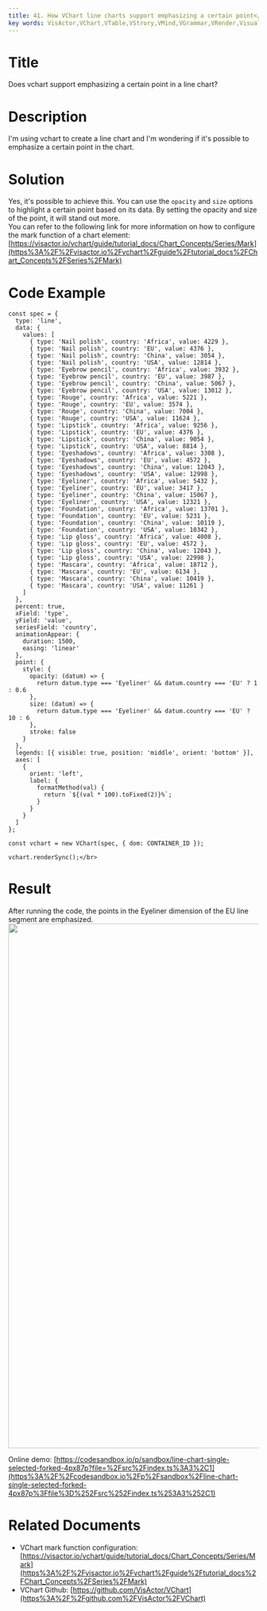 ```yaml
---
title: 41. How VChart line charts support emphasizing a certain point</br>
key words: VisActor,VChart,VTable,VStrory,VMind,VGrammar,VRender,Visualization,Chart,Data,Table,Graph,Gis,LLM
---
```

# **Title**

Does vchart support emphasizing a certain point in a line chart?</br>
# **Description**

I'm using vchart to create a line chart and I'm wondering if it's possible to emphasize a certain point in the chart.</br>
# **Solution**

Yes, it's possible to achieve this. You can use the `opacity` and `size` options to highlight a certain point based on its data. By setting the opacity and size of the point, it will stand out more.</br>
You can refer to the following link for more information on how to configure the mark function of a chart element: [https://visactor.io/vchart/guide/tutorial_docs/Chart_Concepts/Series/Mark](https%3A%2F%2Fvisactor.io%2Fvchart%2Fguide%2Ftutorial_docs%2FChart_Concepts%2FSeries%2FMark)</br>
# **Code Example**

```
const spec = {
  type: 'line',
  data: {
    values: [
      { type: 'Nail polish', country: 'Africa', value: 4229 },
      { type: 'Nail polish', country: 'EU', value: 4376 },
      { type: 'Nail polish', country: 'China', value: 3054 },
      { type: 'Nail polish', country: 'USA', value: 12814 },
      { type: 'Eyebrow pencil', country: 'Africa', value: 3932 },
      { type: 'Eyebrow pencil', country: 'EU', value: 3987 },
      { type: 'Eyebrow pencil', country: 'China', value: 5067 },
      { type: 'Eyebrow pencil', country: 'USA', value: 13012 },
      { type: 'Rouge', country: 'Africa', value: 5221 },
      { type: 'Rouge', country: 'EU', value: 3574 },
      { type: 'Rouge', country: 'China', value: 7004 },
      { type: 'Rouge', country: 'USA', value: 11624 },
      { type: 'Lipstick', country: 'Africa', value: 9256 },
      { type: 'Lipstick', country: 'EU', value: 4376 },
      { type: 'Lipstick', country: 'China', value: 9054 },
      { type: 'Lipstick', country: 'USA', value: 8814 },
      { type: 'Eyeshadows', country: 'Africa', value: 3308 },
      { type: 'Eyeshadows', country: 'EU', value: 4572 },
      { type: 'Eyeshadows', country: 'China', value: 12043 },
      { type: 'Eyeshadows', country: 'USA', value: 12998 },
      { type: 'Eyeliner', country: 'Africa', value: 5432 },
      { type: 'Eyeliner', country: 'EU', value: 3417 },
      { type: 'Eyeliner', country: 'China', value: 15067 },
      { type: 'Eyeliner', country: 'USA', value: 12321 },
      { type: 'Foundation', country: 'Africa', value: 13701 },
      { type: 'Foundation', country: 'EU', value: 5231 },
      { type: 'Foundation', country: 'China', value: 10119 },
      { type: 'Foundation', country: 'USA', value: 10342 },
      { type: 'Lip gloss', country: 'Africa', value: 4008 },
      { type: 'Lip gloss', country: 'EU', value: 4572 },
      { type: 'Lip gloss', country: 'China', value: 12043 },
      { type: 'Lip gloss', country: 'USA', value: 22998 },
      { type: 'Mascara', country: 'Africa', value: 18712 },
      { type: 'Mascara', country: 'EU', value: 6134 },
      { type: 'Mascara', country: 'China', value: 10419 },
      { type: 'Mascara', country: 'USA', value: 11261 }
    ]
  },
  percent: true,
  xField: 'type',
  yField: 'value',
  seriesField: 'country',
  animationAppear: {
    duration: 1500,
    easing: 'linear'
  },
  point: {
    style: {
      opacity: (datum) => {
        return datum.type === 'Eyeliner' && datum.country === 'EU' ? 1 : 0.6
      },
      size: (datum) => {
        return datum.type === 'Eyeliner' && datum.country === 'EU' ? 10 : 6
      },
      stroke: false
    }
  },
  legends: [{ visible: true, position: 'middle', orient: 'bottom' }],
  axes: [
    {
      orient: 'left',
      label: {
        formatMethod(val) {
          return `${(val * 100).toFixed(2)}%`;
        }
      }
    }
  ]
};

const vchart = new VChart(spec, { dom: CONTAINER_ID });

vchart.renderSync();</br>
```
# **Result**

After running the code, the points in the Eyeliner dimension of the EU line segment are emphasized.</br>
<img src='https://cdn.jsdelivr.net/gh/xuanhun/articles/visactor/img/EqFfbkzosofFfbxh4DHcCh4VnEd.gif' alt='' width='1268' height='1054'>

Online demo: [https://codesandbox.io/p/sandbox/line-chart-single-selected-forked-4px87p?file=%2Fsrc%2Findex.ts%3A3%2C1](https%3A%2F%2Fcodesandbox.io%2Fp%2Fsandbox%2Fline-chart-single-selected-forked-4px87p%3Ffile%3D%252Fsrc%252Findex.ts%253A3%252C1)</br>
# **Related Documents**

*  VChart mark function configuration: [https://visactor.io/vchart/guide/tutorial_docs/Chart_Concepts/Series/Mark](https%3A%2F%2Fvisactor.io%2Fvchart%2Fguide%2Ftutorial_docs%2FChart_Concepts%2FSeries%2FMark)</br>
*  VChart Github: [https://github.com/VisActor/VChart](https%3A%2F%2Fgithub.com%2FVisActor%2FVChart)</br>